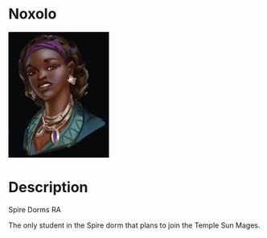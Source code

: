 # Noxolo

<img src="images/Esi Djana.png" width=200 />

# Description

Spire Dorms RA

The only student in the Spire dorm that plans to join the Temple Sun Mages.
